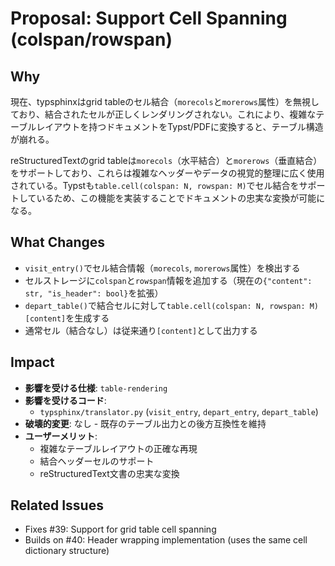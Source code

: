 # Proposal: Support Cell Spanning (colspan/rowspan)

## Why

現在、typsphinxはgrid tableのセル結合（`morecols`と`morerows`属性）を無視しており、結合されたセルが正しくレンダリングされない。これにより、複雑なテーブルレイアウトを持つドキュメントをTypst/PDFに変換すると、テーブル構造が崩れる。

reStructuredTextのgrid tableは`morecols`（水平結合）と`morerows`（垂直結合）をサポートしており、これらは複雑なヘッダーやデータの視覚的整理に広く使用されている。Typstも`table.cell(colspan: N, rowspan: M)`でセル結合をサポートしているため、この機能を実装することでドキュメントの忠実な変換が可能になる。

## What Changes

- `visit_entry()`でセル結合情報（`morecols`, `morerows`属性）を検出する
- セルストレージに`colspan`と`rowspan`情報を追加する（現在の`{"content": str, "is_header": bool}`を拡張）
- `depart_table()`で結合セルに対して`table.cell(colspan: N, rowspan: M)[content]`を生成する
- 通常セル（結合なし）は従来通り`[content]`として出力する

## Impact

- **影響を受ける仕様**: `table-rendering`
- **影響を受けるコード**:
  - `typsphinx/translator.py` (`visit_entry`, `depart_entry`, `depart_table`)
- **破壊的変更**: なし - 既存のテーブル出力との後方互換性を維持
- **ユーザーメリット**:
  - 複雑なテーブルレイアウトの正確な再現
  - 結合ヘッダーセルのサポート
  - reStructuredText文書の忠実な変換

## Related Issues

- Fixes #39: Support for grid table cell spanning
- Builds on #40: Header wrapping implementation (uses the same cell dictionary structure)
